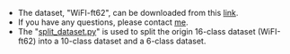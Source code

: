 * The dataset, "WiFI-ft62", can be downloaded from this [link](https://pan.baidu.com/s/1JPqWY0-UPUT-sC-D9C6Rkg?pwd=xl66).
* If you have any questions, please contact [me](mailto:geminixl615@gmail.com).
* The "[split_dataset.py](./WiFi_ft62/split_dataset.py)" is used to split the origin 16-class dataset (WiFI-ft62) into a 10-class dataset and a 6-class dataset.
